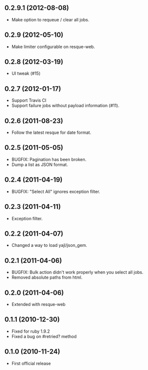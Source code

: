 ## 0.2.9.1 (2012-08-08)

* Make option to requeue / clear all jobs.

## 0.2.9 (2012-05-10)

* Make limiter configurable on resque-web.

## 0.2.8 (2012-03-19)

* UI tweak (#15)

## 0.2.7 (2012-01-17)

* Support Travis CI
* Support failure jobs without payload information (#11).

## 0.2.6 (2011-08-23)

* Follow the latest resque for date format.

## 0.2.5 (2011-05-05)

* BUGFIX: Pagination has been broken.
* Dump a list as JSON format.

## 0.2.4 (2011-04-19)

* BUGFIX: "Select All" ignores exception filter.

## 0.2.3 (2011-04-11)

* Exception filter.

## 0.2.2 (2011-04-07)

* Changed a way to load yajl/json\_gem.

## 0.2.1 (2011-04-06)

* BUGFIX: Bulk action didn't work properly when you select all jobs.
* Removed absolute paths from html.

## 0.2.0 (2011-04-06)

* Extended with resque-web

## 0.1.1 (2010-12-30)

* Fixed for ruby 1.9.2
* Fixed a bug on #retried? method

## 0.1.0 (2010-11-24)

* First official release


